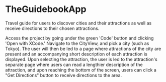 # TheGuidebookApp
Travel guide for users to discover cities and their attractions as well as receive directions to their chosen attractions.


Access the project by going under the green 'Code' button and clicking 'Open with XCode.'
Navigate to the CityView, and pick a city (such as Tokyo). 
The user will then be led to a page where attractions of the city are present and an accompanying short description of each attraction is displayed. 
Upon selecting the attraction, the user is led to the attraction's separate page where users can read a lengthier description of the attraction, and upon reaching the bottom of the screen, users can click a "Get Directions" button to receive directions to the area. 
